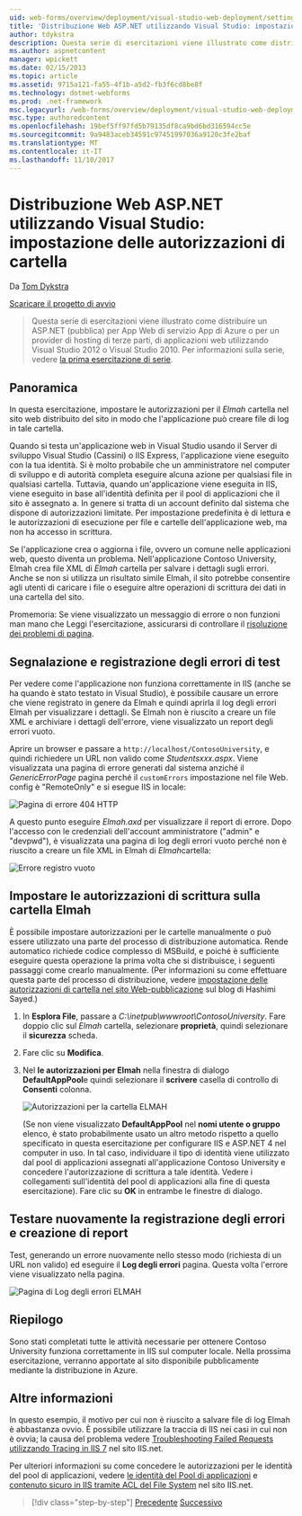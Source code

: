 ```yaml
---
uid: web-forms/overview/deployment/visual-studio-web-deployment/setting-folder-permissions
title: 'Distribuzione Web ASP.NET utilizzando Visual Studio: impostazione delle autorizzazioni di cartella | Documenti Microsoft'
author: tdykstra
description: Questa serie di esercitazioni viene illustrato come distribuire un ASP.NET (pubblica) per App Web di servizio App di Azure o per un provider di hosting di terze parti, di applicazioni web da utilizza...
ms.author: aspnetcontent
manager: wpickett
ms.date: 02/15/2013
ms.topic: article
ms.assetid: 9715a121-fa55-4f1b-a5d2-fb3f6cd8be8f
ms.technology: dotnet-webforms
ms.prod: .net-framework
msc.legacyurl: /web-forms/overview/deployment/visual-studio-web-deployment/setting-folder-permissions
msc.type: authoredcontent
ms.openlocfilehash: 19bef5ff97fd5b79135df8ca9bd6bd316594cc5e
ms.sourcegitcommit: 9a9483aceb34591c97451997036a9120c3fe2baf
ms.translationtype: MT
ms.contentlocale: it-IT
ms.lasthandoff: 11/10/2017
---
```

<a name="aspnet-web-deployment-using-visual-studio-setting-folder-permissions"></a>Distribuzione Web ASP.NET utilizzando Visual Studio: impostazione delle autorizzazioni di cartella
====================
Da [Tom Dykstra](https://github.com/tdykstra)

[Scaricare il progetto di avvio](http://go.microsoft.com/fwlink/p/?LinkId=282627)

> Questa serie di esercitazioni viene illustrato come distribuire un ASP.NET (pubblica) per App Web di servizio App di Azure o per un provider di hosting di terze parti, di applicazioni web utilizzando Visual Studio 2012 o Visual Studio 2010. Per informazioni sulla serie, vedere [la prima esercitazione di serie](introduction.md).


## <a name="overview"></a>Panoramica

In questa esercitazione, impostare le autorizzazioni per il *Elmah* cartella nel sito web distribuito del sito in modo che l'applicazione può creare file di log in tale cartella.

Quando si testa un'applicazione web in Visual Studio usando il Server di sviluppo Visual Studio (Cassini) o IIS Express, l'applicazione viene eseguito con la tua identità. Si è molto probabile che un amministratore nel computer di sviluppo e di autorità completa eseguire alcuna azione per qualsiasi file in qualsiasi cartella. Tuttavia, quando un'applicazione viene eseguita in IIS, viene eseguito in base all'identità definita per il pool di applicazioni che il sito è assegnato a. In genere si tratta di un account definito dal sistema che dispone di autorizzazioni limitate. Per impostazione predefinita è di lettura e le autorizzazioni di esecuzione per file e cartelle dell'applicazione web, ma non ha accesso in scrittura.

Se l'applicazione crea o aggiorna i file, ovvero un comune nelle applicazioni web, questo diventa un problema. Nell'applicazione Contoso University, Elmah crea file XML di *Elmah* cartella per salvare i dettagli sugli errori. Anche se non si utilizza un risultato simile Elmah, il sito potrebbe consentire agli utenti di caricare i file o eseguire altre operazioni di scrittura dei dati in una cartella del sito.

Promemoria: Se viene visualizzato un messaggio di errore o non funzioni man mano che Leggi l'esercitazione, assicurarsi di controllare il [risoluzione dei problemi di pagina](troubleshooting.md).

## <a name="test-error-logging-and-reporting"></a>Segnalazione e registrazione degli errori di test

Per vedere come l'applicazione non funziona correttamente in IIS (anche se ha quando è stato testato in Visual Studio), è possibile causare un errore che viene registrato in genere da Elmah e quindi aprirla il log degli errori Elmah per visualizzare i dettagli. Se Elmah non è riuscito a creare un file XML e archiviare i dettagli dell'errore, viene visualizzato un report degli errori vuoto.

Aprire un browser e passare a `http://localhost/ContosoUniversity`, e quindi richiedere un URL non valido come *Studentsxxx.aspx*. Viene visualizzata una pagina di errore generati dal sistema anziché il *GenericErrorPage* pagina perché il `customErrors` impostazione nel file Web. config è "RemoteOnly" e si esegue IIS in locale:

![Pagina di errore 404 HTTP](setting-folder-permissions/_static/image1.png)

A questo punto eseguire *Elmah.axd* per visualizzare il report di errore. Dopo l'accesso con le credenziali dell'account amministratore (&quot;admin&quot; e &quot;devpwd&quot;), è visualizzata una pagina di log degli errori vuoto perché non è riuscito a creare un file XML in Elmah di *Elmah*cartella:

![Errore registro vuoto](setting-folder-permissions/_static/image2.png)

## <a name="set-write-permission-on-the-elmah-folder"></a>Impostare le autorizzazioni di scrittura sulla cartella Elmah

È possibile impostare autorizzazioni per le cartelle manualmente o può essere utilizzato una parte del processo di distribuzione automatica. Rende automatico richiede codice complesso di MSBuild, e poiché è sufficiente eseguire questa operazione la prima volta che si distribuisce, i seguenti passaggi come crearlo manualmente. (Per informazioni su come effettuare questa parte del processo di distribuzione, vedere [impostazione delle autorizzazioni di cartella nel sito Web-pubblicazione](http://sedodream.com/2011/11/08/SettingFolderPermissionsOnWebPublish.aspx) sul blog di Hashimi Sayed.)

1. In **Esplora File**, passare a *C:\inetpub\wwwroot\ContosoUniversity*. Fare doppio clic sul *Elmah* cartella, selezionare **proprietà**, quindi selezionare il **sicurezza** scheda.
2. Fare clic su **Modifica**.
3. Nel **le autorizzazioni per Elmah** nella finestra di dialogo **DefaultAppPool**e quindi selezionare il **scrivere** casella di controllo di **Consenti** colonna.

    ![Autorizzazioni per la cartella ELMAH](setting-folder-permissions/_static/image3.png)

    (Se non viene visualizzato **DefaultAppPool** nel **nomi utente o gruppo** elenco, è stato probabilmente usato un altro metodo rispetto a quello specificato in questa esercitazione per configurare IIS e ASP.NET 4 nel computer in uso. In tal caso, individuare il tipo di identità viene utilizzato dal pool di applicazioni assegnati all'applicazione Contoso University e concedere l'autorizzazione di scrittura a tale identità. Vedere i collegamenti sull'identità del pool di applicazioni alla fine di questa esercitazione). Fare clic su **OK** in entrambe le finestre di dialogo.

## <a name="retest-error-logging-and-reporting"></a>Testare nuovamente la registrazione degli errori e creazione di report

Test, generando un errore nuovamente nello stesso modo (richiesta di un URL non valido) ed eseguire il **Log degli errori** pagina. Questa volta l'errore viene visualizzato nella pagina.

![Pagina di Log degli errori ELMAH](setting-folder-permissions/_static/image4.png)

## <a name="summary"></a>Riepilogo

Sono stati completati tutte le attività necessarie per ottenere Contoso University funziona correttamente in IIS sul computer locale. Nella prossima esercitazione, verranno apportate al sito disponibile pubblicamente mediante la distribuzione in Azure.

## <a name="more-information"></a>Altre informazioni

In questo esempio, il motivo per cui non è riuscito a salvare file di log Elmah è abbastanza ovvio. È possibile utilizzare la traccia di IIS nei casi in cui non è ovvia; la causa del problema vedere [Troubleshooting Failed Requests utilizzando Tracing in IIS 7](https://www.iis.net/learn/troubleshoot/using-failed-request-tracing/troubleshooting-failed-requests-using-tracing-in-iis) nel sito IIS.net.

Per ulteriori informazioni su come concedere le autorizzazioni per le identità del pool di applicazioni, vedere [le identità del Pool di applicazioni](https://www.iis.net/learn/manage/configuring-security/application-pool-identities) e [contenuto sicuro in IIS tramite ACL del File System](https://www.iis.net/learn/get-started/planning-for-security/secure-content-in-iis-through-file-system-acls) nel sito IIS.net.

>[!div class="step-by-step"]
[Precedente](deploying-to-iis.md)
[Successivo](deploying-to-production.md)
